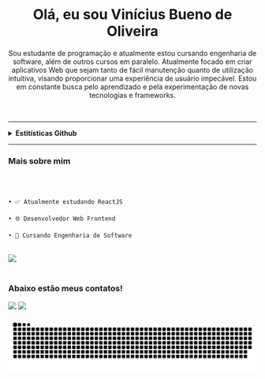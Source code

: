 # <h1 align="center">Olá, eu sou Vinícius Bueno de Oliveira</h1>

<p align="center">
  Sou estudante de programação e atualmente estou cursando engenharia de software, além de outros cursos em paralelo. Atualmente focado em criar aplicativos Web que sejam tanto de fácil manutenção quanto de utilização intuitiva, visando proporcionar uma experiência de usuário impecável. Estou em constante busca pelo aprendizado e pela experimentação de novas tecnologias e frameworks.
</p>

<br>

<hr>

<details>
  <summary><b>Estitísticas Github</b></summary>
  <br>
  <p align="center">
    <img height="180em" src="https://github-readme-stats.vercel.app/api?username=vinicius-b-oliveira&show_icons=true&theme=transparent&include_all_commits=true&count_private=true"/>
    <img height="180em" src="https://github-readme-stats.vercel.app/api/top-langs/?username=vinicius-b-oliveira&layout=compact&langs_count=6&theme=transparent"/>
  </p>
</details>

<hr>

<div style="display: inline_block">
  
  ### Mais sobre mim
  <br>
  
  ```js
  
  • ✅ Atualmente estudando ReactJS

  • 🌐 Desenvolvedor Web Frontend

  • 📝 Cursando Engenharia de Software
  
  ```

  <br>
  <img src="https://skillicons.dev/icons?i=html,css,javascript,react,vscode"/>
</div>
 
<br>
 
### Abaixo estão meus contatos!
 
<div> 
  <a href = "mailto:viniciusbuenodeoliveira2017@gmail.com"><img src="https://img.shields.io/badge/-Gmail-%23333?style=for-the-badge&logo=gmail&logoColor=white" target="_blank"></a>
  <a href="https://www.linkedin.com/in/vin%C3%ADcius-bueno-de-oliveira-7a29742b8/" target="_blank"><img src="https://img.shields.io/badge/-LinkedIn-%230077B5?style=for-the-badge&logo=linkedin&logoColor=white" target="_blank"></a> 
</div>

![snake gif](https://github.com/Vinicius-b-oliveira/Vinicius-b-oliveira/blob/output/github-contribution-grid-snake.svg)
